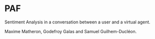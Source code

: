 # PAF
Sentiment Analysis in a conversation between a user and a virtual agent.

Maxime Matheron, Godefroy Galas and Samuel Guilhem-Ducléon.
